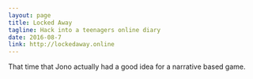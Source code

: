 ```yaml
---
layout: page
title: Locked Away
tagline: Hack into a teenagers online diary
date: 2016-08-7
link: http://lockedaway.online
---
```


That time that Jono actually had a good idea for a narrative based game.